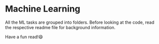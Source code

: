 # Machine Learning

All the ML tasks are grouped into folders. Before looking at the code, read the respective readme file for background information.

Have a fun read!:smile:
